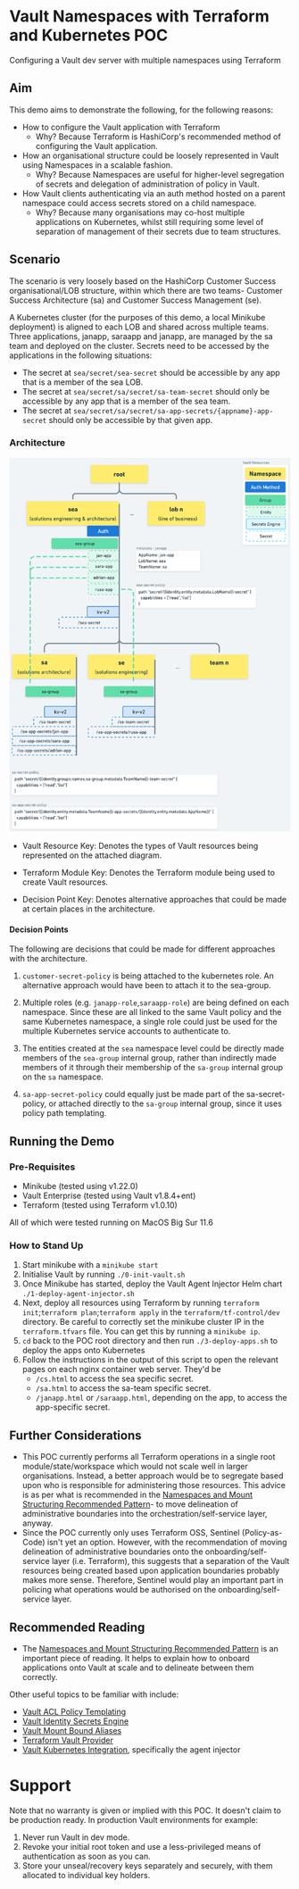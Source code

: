 # Vault Namespaces with Terraform and Kubernetes POC

Configuring a Vault dev server with multiple namespaces using Terraform

## Aim

This demo aims to demonstrate the following, for the following reasons:

* How to configure the Vault application with Terraform
    * Why? Because Terraform is HashiCorp's recommended method of configuring the Vault application.
* How an organisational structure could be loosely represented in Vault using Namespaces in a scalable fashion.
    * Why? Because Namespaces are useful for higher-level segregation of secrets and delegation of administration of policy in Vault.
* How Vault clients authenticating via an auth method hosted on a parent namespace could access secrets stored on a child namespace.
    * Why? Because many organisations may co-host multiple applications on Kubernetes, whilst still requiring some level of separation of management of their secrets due to team structures.

## Scenario

The scenario is very loosely based on the HashiCorp Customer Success organisational/LOB structure, within which there are two teams- Customer Success Architecture (sa) and Customer Success Management (se).

A Kubernetes cluster (for the purposes of this demo, a local Minikube deployment) is aligned to each LOB and shared across multiple teams. Three applications, janapp, saraapp and janapp, are managed
by the sa team and deployed on the cluster. Secrets need to be accessed by the applications in the following situations:

* The secret at `sea/secret/sea-secret` should be accessible by any app that is a member of the sea LOB.
* The secret at `sea/secret/sa/secret/sa-team-secret` should only be accessible by any app that is a member of the sea team.
* The secret at `sea/secret/sa/secret/sa-app-secrets/{appname}-app-secret` should only be accessible by that given app.

### Architecture

![Vault Namespace Layout created by this POC](assets/vault_k8s_ns_tf_arch.png)

* Vault Resource Key: Denotes the types of Vault resources being represented on the attached diagram.

* Terraform Module Key: Denotes the Terraform module being used to create Vault resources.

* Decision Point Key: Denotes alternative approaches that could be made at certain places in the architecture.

#### Decision Points

The following are decisions that could be made for different approaches with the architecture.

1. `customer-secret-policy` is being attached to the kubernetes role. An alternative approach would have been to attach it to the sea-group.

2. Multiple roles (e.g. `janapp-role`,`saraapp-role`) are being defined on each namespace. Since these are all linked to the same Vault policy and the same Kubernetes 
namespace, a single role could just be used for the multiple Kubernetes service accounts to authenticate to.

3. The entities created at the `sea` namespace level could be directly made members of the `sea-group` internal group, rather than indirectly made members of it through 
their membership of the `sa-group` internal group on the `sa` namespace.

4. `sa-app-secret-policy` could equally just be made part of the sa-secret-policy, or attached directly to the `sa-group` internal group, since it uses policy path templating.

## Running the Demo


### Pre-Requisites

* Minikube (tested using v1.22.0)
* Vault Enterprise (tested using Vault v1.8.4+ent)
* Terraform (tested using Terraform v1.0.10)

All of which were tested running on MacOS Big Sur 11.6

### How to Stand Up

1. Start minikube with a `minikube start`
2. Initialise Vault by running `./0-init-vault.sh`
3. Once Minikube has started, deploy the Vault Agent Injector Helm chart `./1-deploy-agent-injector.sh`
4. Next, deploy all resources using Terraform by running `terraform init`;`terraform plan`;`terraform apply` in the `terraform/tf-control/dev` directory. Be
careful to correctly set the minikube cluster IP in the `terraform.tfvars` file. You can get this by running a `minikube ip`.
5. `cd` back to the POC root directory and then run `./3-deploy-apps.sh` to deploy the apps onto Kubernetes
6. Follow the instructions in the output of this script to open the relevant pages on each nginx container web server. They'd be
    * `/cs.html` to access the sea specific secret.
    * `/sa.html` to access the sa-team specific secret.
    * `/janapp.html` or `/saraapp.html`, depending on the app, to access the app-specific secret.


## Further Considerations

* This POC currently performs all Terraform operations in a single root module/state/workspace which would not scale well in larger organisations. Instead, a better approach would be to segregate based upon 
  who is responsible for administering those resources. This advice is as per what is recommended in the [Namespaces and Mount Structuring Recommended Pattern](https://learn.hashicorp.com/tutorials/vault/namespace-structure)- to move delineation of administrative boundaries into the orchestration/self-service layer, anyway.
* Since the POC currently only uses Terraform OSS, Sentinel (Policy-as-Code) isn't yet an option. However, with the recommendation of moving delineation of administrative boundaries onto the onboarding/self-service layer (i.e. Terraform), this suggests that a separation of the Vault resources being created based upon application boundaries probably makes more sense. Therefore, Sentinel would play an important part in policing what operations would be authorised on the onboarding/self-service layer.

## Recommended Reading

* The [Namespaces and Mount Structuring Recommended Pattern](https://learn.hashicorp.com/tutorials/vault/namespace-structure) is an important piece of reading. It helps to explain how to onboard applications onto Vault at scale and to delineate between them correctly.

Other useful topics to be familiar with include:
* [Vault ACL Policy Templating](https://learn.hashicorp.com/tutorials/vault/policy-templating)
* [Vault Identity Secrets Engine](https://www.vaultproject.io/docs/secrets/identity)
* [Vault Mount Bound Aliases](https://www.vaultproject.io/docs/concepts/identity#mount-bound-aliases)
* [Terraform Vault Provider](https://registry.terraform.io/providers/hashicorp/vault/latest/docs)
* [Vault Kubernetes Integration](https://www.vaultproject.io/docs/platform/k8s), specifically the agent injector

# Support

Note that no warranty is given or implied with this POC. It doesn't claim to be production ready. In production Vault environments for example:

1. Never run Vault in dev mode.
2. Revoke your initial root token and use a less-privileged means of authentication as soon as you can.
3. Store your unseal/recovery keys separately and securely, with them allocated to individual key holders.